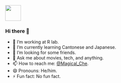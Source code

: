 <img src="https://github.com/egoist/egoist/raw/master/balloon.gif" width="50">

### Hi there 👋

- 🔭 I’m working at R lab.
- 🌱 I’m currently learning Cantonese and Japanese.
- 🤔 I’m looking for some friends.
- 💬 Ask me about movies, tech, and anything.
- 📫 How to reach me: [@Magical_Che](https://twitter.com/Magical_Che).
- 😄 Pronouns: He/him.
- ⚡ Fun fact: No fun fact.
